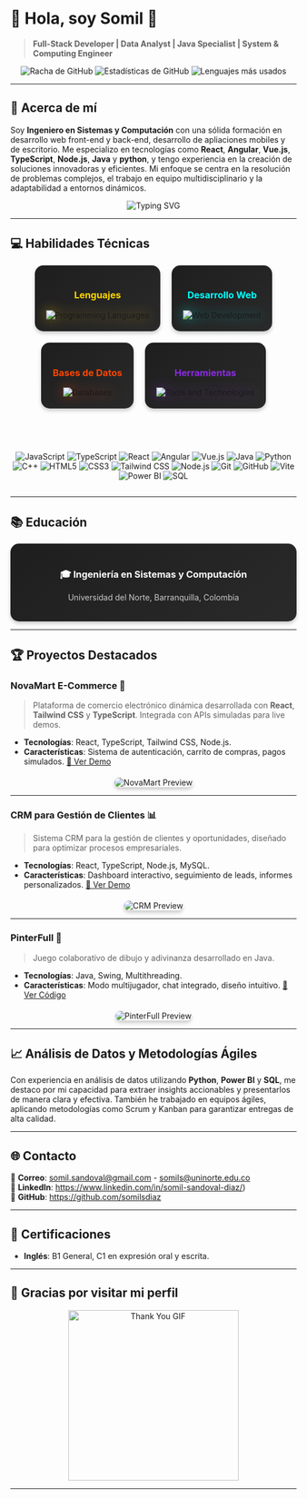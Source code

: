 # 👋 Hola, soy Somil 🚀
> **Full-Stack Developer | Data Analyst | Java Specialist | System & Computing Engineer**

<p align="center">
  <img src="https://github-readme-streak-stats.herokuapp.com/?user=somilsdiaz&theme=dark&hide_border=true&background=0D1117&fire=FF5722&currStreakLabel=FF5722" alt="Racha de GitHub" />
  <img src="https://github-readme-stats.vercel.app/api?username=somilsdiaz&show_icons=true&theme=dark&hide_border=true&bg_color=0D1117&title_color=FF5722&icon_color=FF5722" alt="Estadísticas de GitHub" />
  <img src="https://github-readme-stats.vercel.app/api/top-langs/?username=somilsdiaz&layout=compact&theme=dark&hide_border=true&bg_color=0D1117&title_color=FF5722" alt="Lenguajes más usados" />
</p>

---

## 🌟 Acerca de mí

Soy **Ingeniero en Sistemas y Computación** con una sólida formación en desarrollo web front-end y back-end, desarrollo de apliaciones mobiles y de escritorio. Me especializo en tecnologías como **React**, **Angular**, **Vue.js**, **TypeScript**, **Node.js**, **Java** y **python**, y tengo experiencia en la creación de soluciones innovadoras y eficientes. Mi enfoque se centra en la resolución de problemas complejos, el trabajo en equipo multidisciplinario y la adaptabilidad a entornos dinámicos.

<p align="center">
  <img src="https://readme-typing-svg.herokuapp.com?font=Fira+Code&size=24&pause=1000&color=FF5733&width=600&lines=Soy+un+desarrollador+apasionado;Me+gusta+resolver+problemas;Siempre+busco+innovar+y+aprender" alt="Typing SVG" />
</p>

---

## 💻 Habilidades Técnicas
<div align="center" style="display: flex; justify-content: center; gap: 20px; flex-wrap: wrap;">
  <div style="background: linear-gradient(145deg, #1e1e1e, #2a2a2a); padding: 20px; border-radius: 15px; box-shadow: 0 4px 6px rgba(0, 0, 0, 0.2);">
    <h3 style="color: #FFD700;">Lenguajes</h3>
    <img src="https://skillicons.dev/icons?i=java,python,cpp,js,ts" alt="Programming Languages" style="filter: drop-shadow(0 0 10px rgba(255, 215, 0, 0.5));">
  </div>
  
  <div style="background: linear-gradient(145deg, #1e1e1e, #2a2a2a); padding: 20px; border-radius: 15px; box-shadow: 0 4px 6px rgba(0, 0, 0, 0.2);">
    <h3 style="color: #00FFFF;">Desarrollo Web</h3>
    <img src="https://skillicons.dev/icons?i=react,vue,angular,html,css,tailwind" alt="Web Development" style="filter: drop-shadow(0 0 10px rgba(0, 255, 255, 0.5));">
  </div>
  
  <div style="background: linear-gradient(145deg, #1e1e1e, #2a2a2a); padding: 20px; border-radius: 15px; box-shadow: 0 4px 6px rgba(0, 0, 0, 0.2);">
    <h3 style="color: #FF4500;">Bases de Datos</h3>
    <img src="https://skillicons.dev/icons?i=mysql,sqlite,mongodb" alt="Databases" style="filter: drop-shadow(0 0 10px rgba(255, 69, 0, 0.5));">
  </div>
  
  <div style="background: linear-gradient(145deg, #1e1e1e, #2a2a2a); padding: 20px; border-radius: 15px; box-shadow: 0 4px 6px rgba(0, 0, 0, 0.2);">
    <h3 style="color: #8A2BE2;">Herramientas</h3>
    <img src="https://skillicons.dev/icons?i=git,github,vscode,docker" alt="Tools and Technologies" style="filter: drop-shadow(0 0 10px rgba(138, 43, 226, 0.5));">
  </div>
</div>


<br><br>
<div align="center" style="display: flex; justify-content: center; gap: 20px; flex-wrap: wrap;">

![JavaScript](https://img.shields.io/badge/JavaScript-F7DF1E?style=for-the-badge&logo=javascript&logoColor=black)
![TypeScript](https://img.shields.io/badge/TypeScript-3178C6?style=for-the-badge&logo=typescript&logoColor=white)
![React](https://img.shields.io/badge/React-61DAFB?style=for-the-badge&logo=react&logoColor=black)
![Angular](https://img.shields.io/badge/Angular-DD0031?style=for-the-badge&logo=angular&logoColor=white)
![Vue.js](https://img.shields.io/badge/Vue.js-4FC08D?style=for-the-badge&logo=vue.js&logoColor=white)
![Java](https://img.shields.io/badge/Java-007396?style=for-the-badge&logo=java&logoColor=white)
![Python](https://img.shields.io/badge/Python-3776AB?style=for-the-badge&logo=python&logoColor=white)
![C++](https://img.shields.io/badge/C++-00599C?style=for-the-badge&logo=c%2B%2B&logoColor=white)
![HTML5](https://img.shields.io/badge/HTML5-E34F26?style=for-the-badge&logo=html5&logoColor=white)
![CSS3](https://img.shields.io/badge/CSS3-1572B6?style=for-the-badge&logo=css3&logoColor=white)
![Tailwind CSS](https://img.shields.io/badge/Tailwind_CSS-06B6D4?style=for-the-badge&logo=tailwind-css&logoColor=white)
![Node.js](https://img.shields.io/badge/Node.js-339933?style=for-the-badge&logo=node.js&logoColor=white)
![Git](https://img.shields.io/badge/Git-F05032?style=for-the-badge&logo=git&logoColor=white)
![GitHub](https://img.shields.io/badge/GitHub-181717?style=for-the-badge&logo=github&logoColor=white)
![Vite](https://img.shields.io/badge/Vite-646CFF?style=for-the-badge&logo=vite&logoColor=white)
![Power BI](https://img.shields.io/badge/Power_BI-F2C811?style=for-the-badge&logo=power-bi&logoColor=black)
![SQL](https://img.shields.io/badge/SQL-4479A1?style=for-the-badge&logo=mysql&logoColor=white)
</div>

---

## **📚 Educación**

<div align="center" style="background: linear-gradient(145deg, #1e1e1e, #2a2a2a); padding: 20px; border-radius: 15px; box-shadow: 0 4px 6px rgba(0, 0, 0, 0.2);">
  <h3 style="color: #FFFFFF;">🎓 Ingeniería en Sistemas y Computación</h3>
  <p style="color: #CCCCCC;">Universidad del Norte, Barranquilla, Colombia</p>
</div>

---


## **🏆 Proyectos Destacados**

### **NovaMart E-Commerce 🛒**
> Plataforma de comercio electrónico dinámica desarrollada con **React**, **Tailwind CSS** y **TypeScript**. Integrada con APIs simuladas para live demos.
- **Tecnologías**: React, TypeScript, Tailwind CSS, Node.js.
- **Características**: Sistema de autenticación, carrito de compras, pagos simulados.
[🔗 Ver Demo](https://novamart-demo.com)

<div align="center" style="margin-top: 20px;">
  <img src="https://via.placeholder.com/600x300" alt="NovaMart Preview" style="border-radius: 15px; box-shadow: 0 4px 6px rgba(0, 0, 0, 0.2);">
</div>

---

### **CRM para Gestión de Clientes 📊**
> Sistema CRM para la gestión de clientes y oportunidades, diseñado para optimizar procesos empresariales.
- **Tecnologías**: React, TypeScript, Node.js, MySQL.
- **Características**: Dashboard interactivo, seguimiento de leads, informes personalizados.
[🔗 Ver Demo](https://crm-demo.com)

<div align="center" style="margin-top: 20px;">
  <img src="https://via.placeholder.com/600x300" alt="CRM Preview" style="border-radius: 15px; box-shadow: 0 4px 6px rgba(0, 0, 0, 0.2);">
</div>

---

### **PinterFull 🎨**
> Juego colaborativo de dibujo y adivinanza desarrollado en Java.
- **Tecnologías**: Java, Swing, Multithreading.
- **Características**: Modo multijugador, chat integrado, diseño intuitivo.
[🔗 Ver Código](https://github.com/YOUR_GITHUB_USERNAME/pinterfull)

<div align="center" style="margin-top: 20px;">
  <img src="https://via.placeholder.com/600x300" alt="PinterFull Preview" style="border-radius: 15px; box-shadow: 0 4px 6px rgba(0, 0, 0, 0.2);">
</div>

---

## 📈 Análisis de Datos y Metodologías Ágiles

Con experiencia en análisis de datos utilizando **Python**, **Power BI** y **SQL**, me destaco por mi capacidad para extraer insights accionables y presentarlos de manera clara y efectiva. También he trabajado en equipos ágiles, aplicando metodologías como Scrum y Kanban para garantizar entregas de alta calidad.

---


## 🌐 Contacto

📧 **Correo**: somil.sandoval@gmail.com - somils@uninorte.edu.co  
🔗 **LinkedIn**: https://www.linkedin.com/in/somil-sandoval-diaz/)  
🐙 **GitHub**: https://github.com/somilsdiaz

---

## 🎯 Certificaciones

- **Inglés**: B1 General, C1 en expresión oral y escrita.

---

## 🎉 Gracias por visitar mi perfil

<p align="center">
  <img src="https://media.giphy.com/media/LmNwrBhejkK9EFP504/giphy.gif" alt="Thank You GIF" width="300" />
</p>

---

